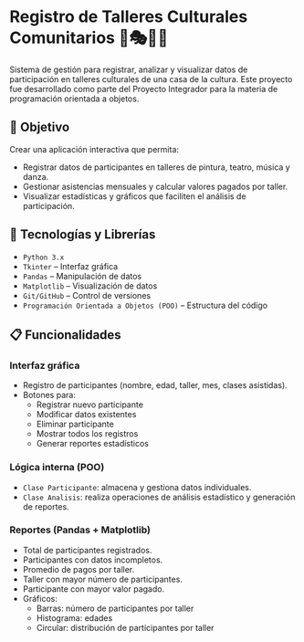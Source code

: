 # Registro de Talleres Culturales Comunitarios 🎨🎭🎶💃

Sistema de gestión para registrar, analizar y visualizar datos de participación en talleres culturales de una casa de la cultura. Este proyecto fue desarrollado como parte del Proyecto Integrador para la materia de programación orientada a objetos.

## 🧠 Objetivo
Crear una aplicación interactiva que permita:
- Registrar datos de participantes en talleres de pintura, teatro, música y danza.
- Gestionar asistencias mensuales y calcular valores pagados por taller.
- Visualizar estadísticas y gráficos que faciliten el análisis de participación.

## 🧰 Tecnologías y Librerías
- `Python 3.x`
- `Tkinter` – Interfaz gráfica
- `Pandas` – Manipulación de datos
- `Matplotlib` – Visualización de datos
- `Git/GitHub` – Control de versiones
- `Programación Orientada a Objetos (POO)` – Estructura del código

## 📋 Funcionalidades
### Interfaz gráfica
- Registro de participantes (nombre, edad, taller, mes, clases asistidas).
- Botones para:
  - Registrar nuevo participante
  - Modificar datos existentes
  - Eliminar participante
  - Mostrar todos los registros
  - Generar reportes estadísticos

### Lógica interna (POO)
- `Clase Participante`: almacena y gestiona datos individuales.
- `Clase Analisis`: realiza operaciones de análisis estadístico y generación de reportes.

### Reportes (Pandas + Matplotlib)
- Total de participantes registrados.
- Participantes con datos incompletos.
- Promedio de pagos por taller.
- Taller con mayor número de participantes.
- Participante con mayor valor pagado.
- Gráficos:
  - Barras: número de participantes por taller
  - Histograma: edades
  - Circular: distribución de participantes por taller


